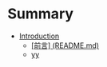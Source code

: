 # Summary

* [Introduction](README.md)
  * [ \[前言\] \(README.md\)](qian-8a005d-readme-md.md)
  * [yy](yy.md)



